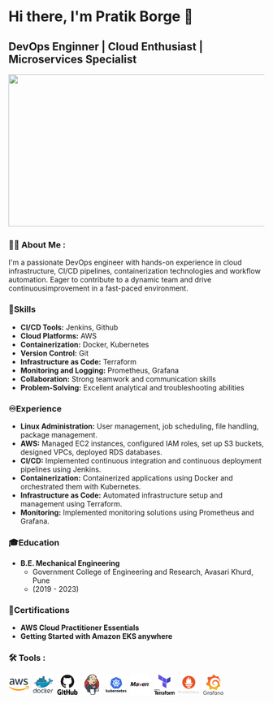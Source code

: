 # Hi there, I'm Pratik Borge 👋
## DevOps Enginner | Cloud Enthusiast | Microservices Specialist
<div align="center">
  <img src="https://cdn.dribbble.com/users/926537/screenshots/4502902/dev-ops-gif-dr.gif" width="600" height="300"/>
</div>

### :man_technologist: About Me :
I'm a passionate DevOps engineer with hands-on experience in cloud infrastructure, CI/CD pipelines, containerization technologies and workflow automation. Eager to contribute to a
dynamic team and drive continuousimprovement in a fast-paced environment.

### 🥷Skills
- **CI/CD Tools:** Jenkins, Github
- **Cloud Platforms:** AWS
- **Containerization:** Docker, Kubernetes
- **Version Control:** Git
- **Infrastructure as Code:** Terraform
- **Monitoring and Logging:** Prometheus, Grafana
- **Collaboration:** Strong teamwork and communication skills
- **Problem-Solving:** Excellent analytical and troubleshooting abilities
### ♾️Experience
- **Linux Administration:** User management, job scheduling, file handling, package management.
- **AWS:** Managed EC2 instances, configured IAM roles, set up S3 buckets, designed VPCs, deployed RDS databases.
- **CI/CD:** Implemented continuous integration and continuous deployment pipelines using Jenkins.
- **Containerization:** Containerized applications using Docker and orchestrated them with Kubernetes.
- **Infrastructure as Code:** Automated infrastructure setup and management using Terraform.
- **Monitoring:** Implemented monitoring solutions using Prometheus and Grafana.
### 🎓Education
- **B.E. Mechanical Engineering**
    - Government College of Engineering and Research, Avasari Khurd, Pune
    - (2019 - 2023)
### 💼Certifications
- **AWS Cloud Practitioner Essentials**
- **Getting Started with Amazon EKS anywhere**
### :hammer_and_wrench: Tools :
<div>
  <img src="https://github.com/devicons/devicon/blob/master/icons/amazonwebservices/amazonwebservices-original-wordmark.svg" title="AWS" alt="AWS" width="40" height="40"/>&nbsp;
  <img src="https://github.com/devicons/devicon/blob/master/icons/docker/docker-original-wordmark.svg" title="docker" alt="docker" width="40" height="40"/>&nbsp;
  <img src="https://github.com/devicons/devicon/blob/master/icons/github/github-original-wordmark.svg" title="github" alt="github" width="40" height="40"/>&nbsp;
  <img src="https://github.com/devicons/devicon/blob/master/icons/jenkins/jenkins-original.svg" title="jenkins" alt="jenkins" width="40" height="40"/>&nbsp;
  <img src="https://github.com/devicons/devicon/blob/master/icons/kubernetes/kubernetes-original-wordmark.svg" title="k8" alt="k8" width="40" height="40"/>&nbsp;
  <img src="https://github.com/devicons/devicon/blob/master/icons/maven/maven-original-wordmark.svg" title="maven" alt="maven " width="40" height="40"/>&nbsp;
  <img src="https://github.com/devicons/devicon/blob/master/icons/terraform/terraform-original-wordmark.svg"  title="terraform" alt="terrform" width="40" height="40"/>&nbsp;
  <img src="https://github.com/devicons/devicon/blob/master/icons/prometheus/prometheus-original-wordmark.svg" title="prometheus" alt="prometheus" width="40" height="40"/>&nbsp;
  <img src="https://github.com/devicons/devicon/blob/master/icons/grafana/grafana-original-wordmark.svg" title="grafana" alt="grafana" width="40" height="40"/>&nbsp
</div>


<!---
PratikBorge/PratikBorge is a ✨ special ✨ repository because its `README.md` (this file) appears on your GitHub profile.
You can click the Preview link to take a look at your changes.
--->
